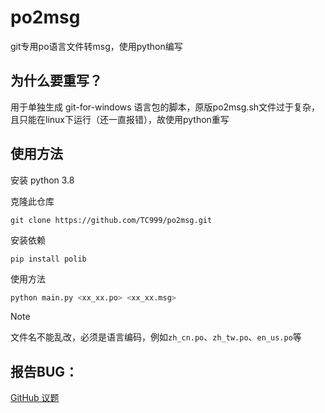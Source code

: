 # po2msg
git专用po语言文件转msg，使用python编写

## 为什么要重写？

用于单独生成 git-for-windows 语言包的脚本，原版po2msg.sh文件过于复杂，且只能在linux下运行（还一直报错），故使用python重写

## 使用方法

安装 python 3.8

克隆此仓库
```git
git clone https://github.com/TC999/po2msg.git
```

安装依赖
```pip
pip install polib
```

使用方法
```python
python main.py <xx_xx.po> <xx_xx.msg>
```
> [!note]
>
> 文件名不能乱改，必须是语言编码，例如`zh_cn.po`、`zh_tw.po`、`en_us.po`等

## 报告BUG：
[GitHub 议题](https://github.com/TC999/po2msg/issues)